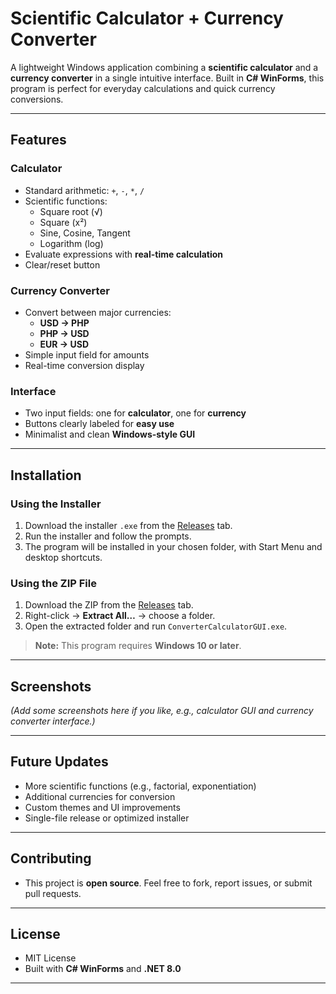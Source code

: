 # Scientific Calculator + Currency Converter

A lightweight Windows application combining a **scientific calculator** and a **currency converter** in a single intuitive interface. Built in **C# WinForms**, this program is perfect for everyday calculations and quick currency conversions.

---

## Features

### Calculator
- Standard arithmetic: `+`, `-`, `*`, `/`  
- Scientific functions:
  - Square root (√)  
  - Square (x²)  
  - Sine, Cosine, Tangent  
  - Logarithm (log)  
- Evaluate expressions with **real-time calculation**  
- Clear/reset button  

### Currency Converter
- Convert between major currencies:
  - **USD → PHP**  
  - **PHP → USD**  
  - **EUR → USD**  
- Simple input field for amounts  
- Real-time conversion display  

### Interface
- Two input fields: one for **calculator**, one for **currency**  
- Buttons clearly labeled for **easy use**  
- Minimalist and clean **Windows-style GUI**  

---

## Installation

### Using the Installer
1. Download the installer `.exe` from the [Releases](https://github.com/RDCubing/ConverterCalculatorGUI/releases) tab.  
2. Run the installer and follow the prompts.  
3. The program will be installed in your chosen folder, with Start Menu and desktop shortcuts.  

### Using the ZIP File
1. Download the ZIP from the [Releases](https://github.com/RDCubing/ConverterCalculatorGUI/releases) tab.  
2. Right-click → **Extract All…** → choose a folder.  
3. Open the extracted folder and run `ConverterCalculatorGUI.exe`.

> **Note:** This program requires **Windows 10 or later**.

---

## Screenshots

*(Add some screenshots here if you like, e.g., calculator GUI and currency converter interface.)*

---

## Future Updates
- More scientific functions (e.g., factorial, exponentiation)  
- Additional currencies for conversion  
- Custom themes and UI improvements  
- Single-file release or optimized installer  

---

## Contributing
- This project is **open source**. Feel free to fork, report issues, or submit pull requests.  

---

## License
- MIT License  
- Built with **C# WinForms** and **.NET 8.0**

---

